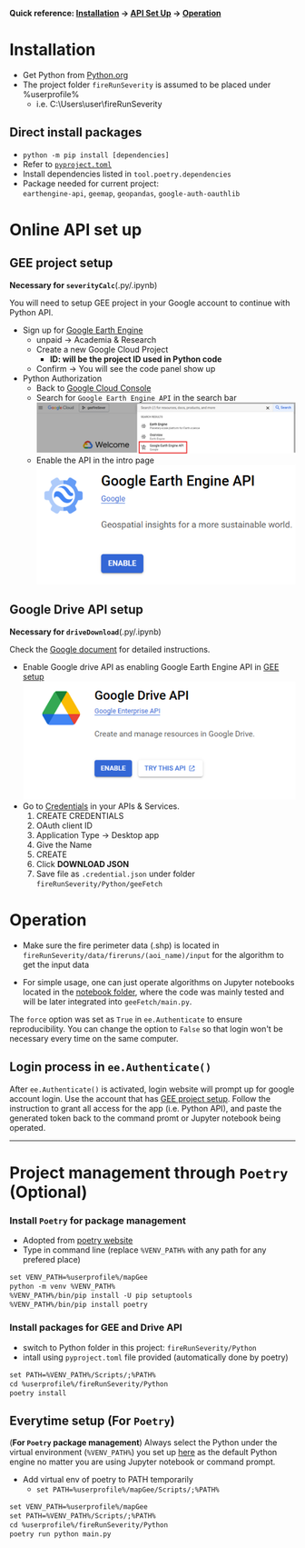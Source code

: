 **Quick reference: [Installation](#installation) &rarr; [API Set Up](#online-api-set-up) &rarr; [Operation](#operation)**

# Installation
- Get Python from [Python.org](https://www.python.org/)
- The project folder `fireRunSeverity` is assumed to be placed under %userprofile%
  - i.e. C:\Users\user\fireRunSeverity

## Direct install packages
- `python -m pip install [dependencies]`
- Refer to [`pyproject.toml`](./pyproject.toml)
- Install dependencies listed in `tool.poetry.dependencies`
- Package needed for current project: \
   `earthengine-api`, `geemap`, `geopandas`, `google-auth-oauthlib`


# Online API set up
## GEE project setup
**Necessary for `severityCalc`**(.py/.ipynb)

You will need to setup GEE project in your Google account to continue with Python API.
- Sign up for [Google Earth Engine](https://code.earthengine.google.com/register)
  - unpaid -> Academia & Research
  - Create a new Google Cloud Project
    - **ID: will be the project ID used in Python code**
  - Confirm -> You will see the code panel show up
- Python Authorization
  - Back to [Google Cloud Console](https://console.cloud.google.com/)
  - Search for `Google Earth Engine API` in the search bar
  ![GEE Search Screenshot](man/gee_Search.png)
  - Enable the API in the intro page
  ![GEE API Screenshot](man/gee_API.png)

## Google Drive API setup
**Necessary for `driveDownload`**(.py/.ipynb)

Check the [Google document](https://developers.google.com/drive/activity/v2/quickstart/python) for detailed instructions.
- Enable Google drive API as enabling Google Earth Engine API in [GEE setup](#gee-project-setup)
![Google drive API Screenshot](man/drive_API.png)
- Go to [Credentials](https://console.cloud.google.com/apis/credentials) in your APIs & Services.
  1. CREATE CREDENTIALS
  2. OAuth client ID
  3. Application Type &rarr; Desktop app
  4. Give the Name
  5. CREATE
  6. Click **DOWNLOAD JSON**
  7. Save file as `.credential.json` under folder `fireRunSeverity/Python/geeFetch`

# Operation

- Make sure the fire perimeter data (.shp) is located in `fireRunSeverity/data/fireruns/(aoi_name)/input` for the algorithm to get the input data

- For simple usage, one can just operate algorithms on Jupyter notebooks located in the [notebook folder](/geeFetch/notebook/), where the code was mainly tested and will be later integrated into `geeFetch/main.py`.

The `force` option was set as `True` in `ee.Authenticate` to ensure reproducibility. You can change the option to `False` so that login won't be necessary every time on the same computer.

## Login process in `ee.Authenticate()`
After `ee.Authenticate()` is activated, login website will prompt up for google account login. Use the account that has [GEE project setup](#gee-project-setup). Follow the instruction to grant all access for the app (i.e. Python API), and paste the generated token back to the command promt or Jupyter notebook being operated.

---

# Project management through `Poetry` (Optional) 
### Install `Poetry` for package management
- Adopted from [poetry website](https://python-poetry.org/docs/#installing-manually)
- Type in command line (replace `%VENV_PATH%` with any path for any prefered place)
```{python}
set VENV_PATH=%userprofile%/mapGee
python -m venv %VENV_PATH%
%VENV_PATH%/bin/pip install -U pip setuptools
%VENV_PATH%/bin/pip install poetry
```

### Install packages for GEE and Drive API
- switch to Python folder in this project: `fireRunSeverity/Python`
- intall using `pyproject.toml` file provided (automatically done by poetry) 
```
set PATH=%VENV_PATH%/Scripts/;%PATH%
cd %userprofile%/fireRunSeverity/Python
poetry install
```

## Everytime setup (For `Poetry`)
(**For `Poetry` package management**) Always select the Python under the virtual environment (`%VENV_PATH%`) you set up [here](#install-poetry-for-package-management) as the default Python engine no matter you are using Jupyter notebook or command prompt.

- Add virtual env of poetry to PATH temporarily
  - `set PATH=%userprofile%/mapGee/Scripts/;%PATH%`

```
set VENV_PATH=%userprofile%/mapGee
set PATH=%VENV_PATH%/Scripts/;%PATH%
cd %userprofile%/fireRunSeverity/Python
poetry run python main.py
```
